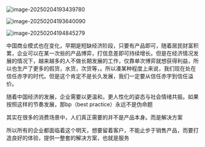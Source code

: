 ![image-20250204193439780](C:\Users\10263\AppData\Roaming\Typora\typora-user-images\image-20250204193439780.png)

![image-20250204193640090](C:\Users\10263\AppData\Roaming\Typora\typora-user-images\image-20250204193640090.png)

![image-20250204194845279](C:\Users\10263\AppData\Roaming\Typora\typora-user-images\image-20250204194845279.png)

中国商业模式也在变化，早期是短缺经济阶段，只要有产品即可，随着居民财富积累，企业可以在某一次些的产品博弈，打信息差即可持续增长。但是在经济情况发展的情况下，越来越多的人不做长期发展的工作，仅靠单次博弈就想获得利益，所以也生产了更多的假货，水货，次货等，。所以凑某种程度上来说，我们现在处在信任赤字的时代。但是这个肯定不是长久发展，我们一定要从信任赤字到信任溢价。

随着中国经济的发展，企业需要以更温和，更人性化的姿态与社会情绪共振。如果按照这样的节奏发展，那bp（best practice）永远不是伪命题

其实在很多的消费场景中，人们真正需要的并不是产品本身。而是解决方案

所以所有的企业都面临着这个明天，想要留着客户，不能止步于销售产品，而要打造良好的体验，提供一整套的解决方案，也就是服务